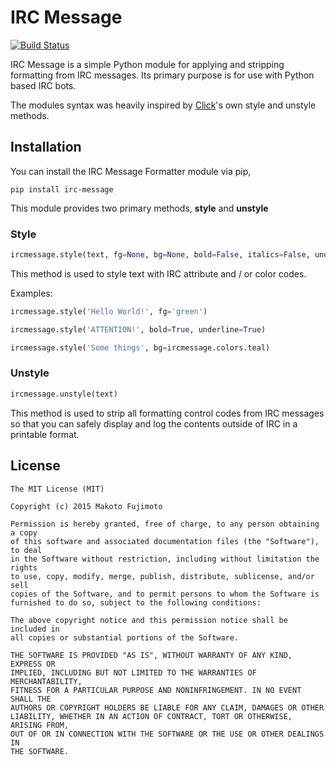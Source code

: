 # IRC Message
[![Build Status](https://travis-ci.org/FujiMakoto/IRC-Message-Formatter.svg?branch=master)](https://travis-ci.org/FujiMakoto/IRC-Message-Formatter)

IRC Message is a simple Python module for applying and stripping formatting from IRC messages. Its primary purpose is for use with Python based IRC bots.

The modules syntax was heavily inspired by [Click](http://click.pocoo.org/5/utils/#ansi-colors)'s own style and unstyle methods.

## Installation
You can install the IRC Message Formatter module via pip,

```pip install irc-message```

This module provides two primary methods, **style** and **unstyle**

### Style
```python
ircmessage.style(text, fg=None, bg=None, bold=False, italics=False, underline=False, reset=True):
```
This method is used to style text with IRC attribute and / or color codes.

Examples:
```python
ircmessage.style('Hello World!', fg='green')
```
```python
ircmessage.style('ATTENTION!', bold=True, underline=True)
```
```python
ircmessage.style('Some things', bg=ircmessage.colors.teal)
```

### Unstyle
```python
ircmessage.unstyle(text)
```
This method is used to strip all formatting control codes from IRC messages so that you can safely display and log the contents outside of IRC in a printable format.

## License
```
The MIT License (MIT)

Copyright (c) 2015 Makoto Fujimoto

Permission is hereby granted, free of charge, to any person obtaining a copy
of this software and associated documentation files (the "Software"), to deal
in the Software without restriction, including without limitation the rights
to use, copy, modify, merge, publish, distribute, sublicense, and/or sell
copies of the Software, and to permit persons to whom the Software is
furnished to do so, subject to the following conditions:

The above copyright notice and this permission notice shall be included in
all copies or substantial portions of the Software.

THE SOFTWARE IS PROVIDED "AS IS", WITHOUT WARRANTY OF ANY KIND, EXPRESS OR
IMPLIED, INCLUDING BUT NOT LIMITED TO THE WARRANTIES OF MERCHANTABILITY,
FITNESS FOR A PARTICULAR PURPOSE AND NONINFRINGEMENT. IN NO EVENT SHALL THE
AUTHORS OR COPYRIGHT HOLDERS BE LIABLE FOR ANY CLAIM, DAMAGES OR OTHER
LIABILITY, WHETHER IN AN ACTION OF CONTRACT, TORT OR OTHERWISE, ARISING FROM,
OUT OF OR IN CONNECTION WITH THE SOFTWARE OR THE USE OR OTHER DEALINGS IN
THE SOFTWARE.
```
